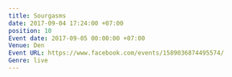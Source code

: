 ```yaml
---
title: Sourgasms
date: 2017-09-04 17:24:00 +07:00
position: 10
Event date: 2017-09-05 00:00:00 +07:00
Venue: Den
Event URL: https://www.facebook.com/events/1589036874495574/
Genre: live
---
```


